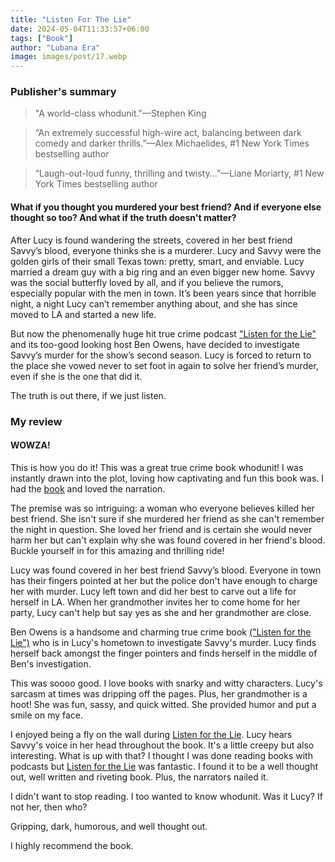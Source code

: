 ```yaml
---
title: "Listen For The Lie"
date: 2024-05-04T11:33:57+06:00
tags: ["Book"]
author: "Lubana Era"
image: images/post/17.webp
---
```

### Publisher's summary

> "A world-class whodunit."—Stephen King

> “An extremely successful high-wire act, balancing between dark comedy and darker thrills.”—Alex Michaelides, #1 New York Times bestselling author

> “Laugh-out-loud funny, thrilling and twisty...”—Liane Moriarty, #1 New York Times bestselling author

#### What if you thought you murdered your best friend? And if everyone else thought so too? And what if the truth doesn't matter?

After Lucy is found wandering the streets, covered in her best friend Savvy’s blood, everyone thinks she is a murderer. Lucy and Savvy were the golden girls of their small Texas town: pretty, smart, and enviable. Lucy married a dream guy with a big ring and an even bigger new home. Savvy was the social butterfly loved by all, and if you believe the rumors, especially popular with the men in town. It’s been years since that horrible night, a night Lucy can’t remember anything about, and she has since moved to LA and started a new life.

But now the phenomenally huge hit true crime podcast ["Listen for the Lie"](https://amzn.to/3UP7eIP) and its too-good looking host Ben Owens, have decided to investigate Savvy’s murder for the show’s second season. Lucy is forced to return to the place she vowed never to set foot in again to solve her friend’s murder, even if she is the one that did it.

The truth is out there, if we just listen.

### My review

#### WOWZA!

This is how you do it! This was a great true crime book whodunit! I was instantly drawn into the plot, loving how captivating and fun this book was. I had the [book](https://amzn.to/3UP7eIP)  and loved the narration. 

The premise was so intriguing: a woman who everyone believes killed her best friend. She isn't sure if she murdered her friend as she can't remember the night in question. She loved her friend and is certain she would never harm her but can't explain why she was found covered in her friend's blood. Buckle yourself in for this amazing and thrilling ride!

Lucy was found covered in her best friend Savvy’s blood. Everyone in town has their fingers pointed at her but the police don't have enough to charge her with murder. Lucy left town and did her best to carve out a life for herself in LA. When her grandmother invites her to come home for her party, Lucy can't help but say yes as she and her grandmother are close.

Ben Owens is a handsome and charming true crime book [("Listen for the Lie")](https://amzn.to/3UP7eIP) who is in Lucy's hometown to investigate Savvy's murder. Lucy finds herself back amongst the finger pointers and finds herself in the middle of Ben's investigation.

This was soooo good. I love books with snarky and witty characters. Lucy's sarcasm at times was dripping off the pages. Plus, her grandmother is a hoot! She was fun, sassy, and quick witted. She provided humor and put a smile on my face.

I enjoyed being a fly on the wall during [Listen for the Lie](https://amzn.to/3UP7eIP). Lucy hears Savvy's voice in her head throughout the book. It's a little creepy but also interesting. What is up with that? I thought I was done reading books with podcasts but [Listen for the Lie](https://amzn.to/3UP7eIP) was fantastic. I found it to be a well thought out, well written and riveting book. Plus, the narrators nailed it. 

I didn't want to stop reading. 
I too wanted to know whodunit. 
Was it Lucy? 
If not her, then who?


Gripping, dark, humorous, and well thought out.

I highly recommend the book.
